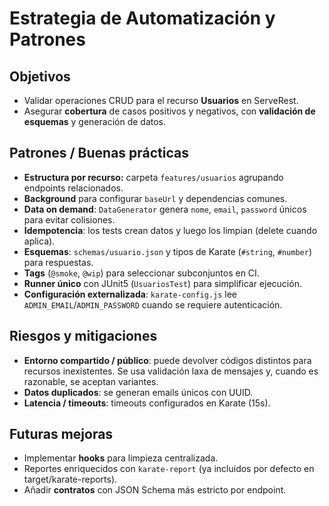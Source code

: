 # Estrategia de Automatización y Patrones

## Objetivos
- Validar operaciones CRUD para el recurso **Usuarios** en ServeRest.
- Asegurar **cobertura** de casos positivos y negativos, con **validación de esquemas** y generación de datos.

## Patrones / Buenas prácticas
- **Estructura por recurso:** carpeta `features/usuarios` agrupando endpoints relacionados.
- **Background** para configurar `baseUrl` y dependencias comunes.
- **Data on demand**: `DataGenerator` genera `nome`, `email`, `password` únicos para evitar colisiones.
- **Idempotencia**: los tests crean datos y luego los limpian (delete cuando aplica).
- **Esquemas**: `schemas/usuario.json` y tipos de Karate (`#string`, `#number`) para respuestas.
- **Tags** (`@smoke`, `@wip`) para seleccionar subconjuntos en CI.
- **Runner único** con JUnit5 (`UsuariosTest`) para simplificar ejecución.
- **Configuración externalizada**: `karate-config.js` lee `ADMIN_EMAIL`/`ADMIN_PASSWORD` cuando se requiere autenticación.

## Riesgos y mitigaciones
- **Entorno compartido / público**: puede devolver códigos distintos para recursos inexistentes. Se usa validación laxa de mensajes y, cuando es razonable, se aceptan variantes.
- **Datos duplicados**: se generan emails únicos con UUID.
- **Latencia / timeouts**: timeouts configurados en Karate (15s).

## Futuras mejoras
- Implementar **hooks** para limpieza centralizada.
- Reportes enriquecidos con `karate-report` (ya incluidos por defecto en target/karate-reports).
- Añadir **contratos** con JSON Schema más estricto por endpoint.
